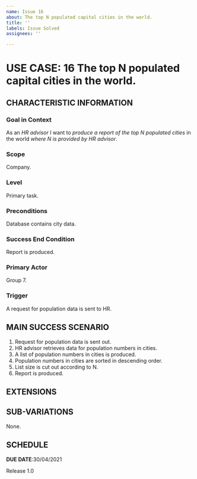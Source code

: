 ```yaml
---
name: Issue 16
about: The top N populated capital cities in the world.
title: ''
labels: Issue Solved
assignees: ''

---
```


# USE CASE: 16 The top N populated capital cities in the world.
## CHARACTERISTIC INFORMATION

### Goal in Context

As an *HR advisor* I want to *produce a report of the top N populated cities* in the world *where N is provided by HR advisor*.

### Scope

Company.

### Level

Primary task.

### Preconditions

Database contains city data.

### Success End Condition

Report is produced.

### Primary Actor

Group 7.

### Trigger

A request for population data is sent to HR.

## MAIN SUCCESS SCENARIO

1. Request for population data is sent out.
2. HR advisor retrieves data for population numbers in cities.
3. A list of population numbers in cities is produced.
4. Population numbers in cities are sorted in descending order.
5. List size is cut out according to N.
6. Report is produced.

## EXTENSIONS

## SUB-VARIATIONS

None.

## SCHEDULE

**DUE DATE**:30/04/2021

 Release 1.0
